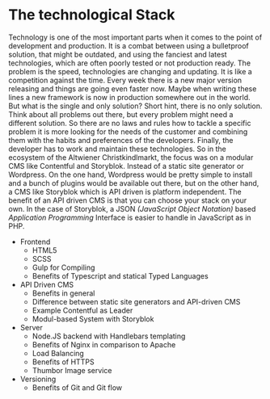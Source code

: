 # The technological Stack

Technology is one of the most important parts when it comes to the point of development and production. It is a combat between using a bulletproof solution, that might be outdated, and using the fanciest and latest technologies, which are often poorly tested or not production ready. The problem is the speed, technologies are changing and updating. It is like a competition against the time. Every week there is a new major version releasing and things are going even faster now. Maybe when writing these lines a new framework is now in production somewhere out in the world.
But what is the single and only solution? Short hint, there is no only solution. Think about all problems out there, but every problem might need a different solution. So there are no laws and rules how to tackle a specific problem it is more looking for the needs of the customer and combining them with the habits and preferences of the developers. Finally, the developer has to work and maintain these technologies. So in the ecosystem of the Altwiener Christkindlmarkt, the focus was on a modular CMS like Contentful and Storyblok. Instead of a static site generator or Wordpress. On the one hand, Wordpress would be pretty simple to install and a bunch of plugins would be available out there, but on the other hand, a CMS like Storyblok which is API driven is platform independent. The benefit of an API driven CMS is that you can choose your stack on your own. In the case of Storyblok, a JSON *(JavaScript Object Notation)* based *Application Programming* Interface is easier to handle in JavaScript as in PHP.

* Frontend
  * HTML5
  * SCSS
  * Gulp for Compiling
  * Benefits of Typescript and statical Typed Languages
* API Driven CMS
  * Benefits in general
  * Difference between static site generators and API-driven CMS
  * Example Contentful as Leader
  * Modul-based System with Storyblok
* Server
  * Node.JS backend with Handlebars templating
  * Benefits of Nginx in comparison to Apache
  * Load Balancing
  * Benefits of HTTPS
  * Thumbor Image service
* Versioning
  * Benefits of Git and Git flow
